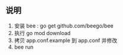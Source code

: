 ## 说明

1. 安装 bee : go get github.com/beego/bee
2. 执行 go mod download
3. 拷贝 app.conf.example 到 app.conf 并修改
4. bee run

